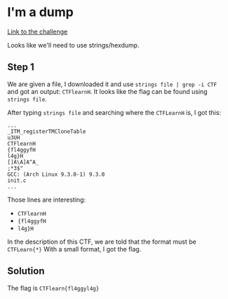 # I'm a dump
[Link to the challenge](https://ctflearn.com/challenge/883)

Looks like we'll need to use strings/hexdump.

## Step 1
We are given a file, I downloaded it and use `strings file | grep -i CTF` and got an output: `CTFlearnH`. It looks like the flag can be found using `strings file`.

After typing `strings file` and searching where the `CTFLearnH` is, I got this:

```
...
_ITM_registerTMCloneTable
u3UH
CTFlearnH
{fl4ggyfH
l4g}H
[]A\A]A^A_
;*3$"
GCC: (Arch Linux 9.3.0-1) 9.3.0
init.c
...
```
Those lines are interesting:
- `CTFlearnH`
- `{fl4ggyfH`
- `l4g}H`

In the description of this CTF, we are told that the format must be `CTFLearn{*}`
With a small format, I got the flag.

## Solution
The flag is `CTFlearn{fl4ggyl4g}`